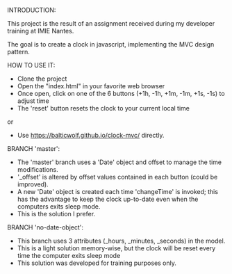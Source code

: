 INTRODUCTION:

This project is the result of an assignment received during my developer training at IMIE Nantes.

The goal is to create a clock in javascript, implementing the MVC design pattern.

HOW TO USE IT:
- Clone the project
- Open the "index.html" in your favorite web browser
- Once open, click on one of the 6 buttons (+1h, -1h, +1m, -1m, +1s, -1s) to adjust time
- The 'reset' button resets the clock to your current local time

or
- Use https://balticwolf.github.io/clock-mvc/ directly.

BRANCH 'master':
- The 'master' branch uses a 'Date' object and offset to manage the time modifications.
- '_offset' is altered by offset values contained in each button (could be improved).
- A new 'Date' object is created each time 'changeTime' is invoked; this has the advantage to keep the clock up-to-date even when the computers exits sleep mode.
- This is the solution I prefer.

BRANCH 'no-date-object':
- This branch uses 3 attributes (_hours, _minutes, _seconds) in the model.
- This is a light solution memory-wise, but the clock will be reset every time the computer exits sleep mode
- This solution was developed for training purposes only.